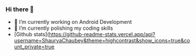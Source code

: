 ### Hi there 👋

- 🔭 I’m currently working on Android Development
- 🌱 I’m currently polishing my coding skills
- [Github stats](https://github-readme-stats.vercel.app/api?username=ShauryaChaubey&theme=highcontrast&show_icons=true&count_private=true
